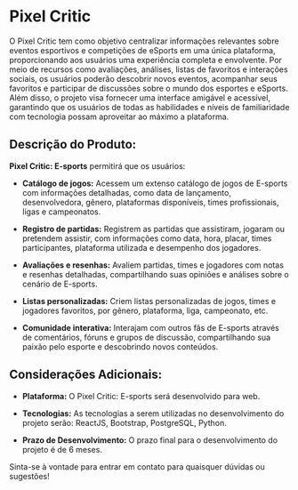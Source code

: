 # Pixel Critic

O Pixel Critic tem como objetivo centralizar informações relevantes sobre eventos esportivos e competições de eSports em uma única plataforma, proporcionando aos usuários uma experiência completa e envolvente. Por meio de recursos como avaliações, análises, listas de favoritos e interações sociais, os usuários poderão descobrir novos eventos, acompanhar seus favoritos e participar de discussões sobre o mundo dos esportes e eSports. Além disso, o projeto visa fornecer uma interface amigável e acessível, garantindo que os usuários de todas as habilidades e níveis de familiaridade com tecnologia possam aproveitar ao máximo a plataforma. 

## Descrição do Produto:

**Pixel Critic: E-sports** permitirá que os usuários:

- **Catálogo de jogos:** Acessem um extenso catálogo de jogos de E-sports com informações detalhadas, como data de lançamento, desenvolvedora, gênero, plataformas disponíveis, times profissionais, ligas e campeonatos.
  
- **Registro de partidas:** Registrem as partidas que assistiram, jogaram ou pretendem assistir, com informações como data, hora, placar, times participantes, plataforma utilizada e desempenho dos jogadores.

- **Avaliações e resenhas:** Avaliem partidas, times e jogadores com notas e resenhas detalhadas, compartilhando suas opiniões e análises sobre o cenário de E-sports.

- **Listas personalizadas:** Criem listas personalizadas de jogos, times e jogadores favoritos, por gênero, plataforma, liga, campeonato, etc.

- **Comunidade interativa:** Interajam com outros fãs de E-sports através de comentários, fóruns e grupos de discussão, compartilhando sua paixão pelo esporte e descobrindo novos conteúdos.

## Considerações Adicionais:

- **Plataforma:** O Pixel Critic: E-sports será desenvolvido para web.
  
- **Tecnologias:** As tecnologias a serem utilizadas no desenvolvimento do projeto serão: ReactJS, Bootstrap, PostgreSQL, Python.

- **Prazo de Desenvolvimento:** O prazo final para o desenvolvimento do projeto é de 6 meses.

Sinta-se à vontade para entrar em contato para quaisquer dúvidas ou sugestões!
